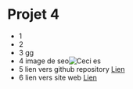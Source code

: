 # Projet 4
+ 1
+ 2
+ 3  gg  
+ 4 image de seo![Ceci es](img/read1.PNG)  
+ 5 lien vers github repository [Lien]( https://github.com/jeanpigjean/jeanlucfeuray_4_15102021)  
+ 6 lien vers site web [Lien]( https://jeanpigjean.github.io/jeanlucfeuray_4_15102021/)  